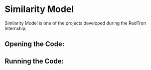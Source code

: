 # Similarity Model
Similarity Model is one of the projects developed during the RedTron Internship.

## Opening the Code:

## Running the Code:
